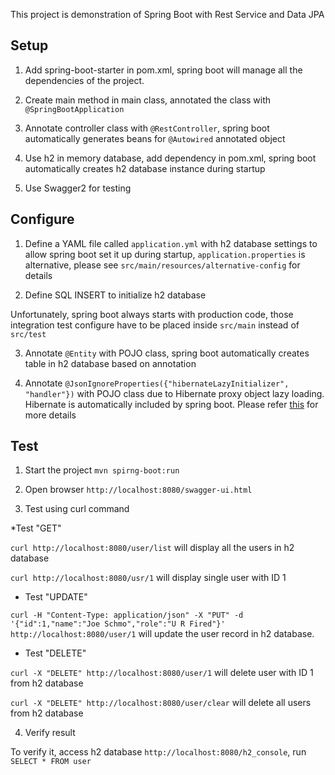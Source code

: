 This project is demonstration of Spring Boot with Rest Service and Data JPA  



## Setup

1. Add spring-boot-starter in pom.xml, spring boot will manage all the dependencies of the project.

2. Create main method in main class, annotated the class with `@SpringBootApplication`

3. Annotate controller class with `@RestController`, spring boot automatically generates beans for `@Autowired` annotated object

4. Use h2 in memory database, add dependency in pom.xml, spring boot automatically creates h2 database instance during startup

5. Use Swagger2 for testing


## Configure

1. Define a YAML file called `application.yml` with h2 database settings to allow spring boot set it up during startup, `application.properties` is alternative, please see `src/main/resources/alternative-config` for details

2. Define SQL INSERT to initialize h2 database  

Unfortunately, spring boot always starts with production code, those integration test configure have to be placed inside `src/main` instead of `src/test`

3. Annotate `@Entity` with POJO class, spring boot automatically creates table in h2 database based on annotation

4. Annotate `@JsonIgnoreProperties({"hibernateLazyInitializer", "handler"})` with POJO class due to Hibernate proxy object lazy loading. Hibernate is automatically included by spring boot. Please refer [this](https://stackoverflow.com/questions/24994440/no-serializer-found-for-class-org-hibernate-proxy-pojo-javassist-javassist) for more details



## Test

1. Start the project `mvn spirng-boot:run`

2. Open browser `http://localhost:8080/swagger-ui.html`

3. Test using curl command

*Test "GET"

`curl http://localhost:8080/user/list` will display all the users in h2 database

`curl http://localhost:8080/usr/1` will display single user with ID 1

* Test "UPDATE"

`curl -H "Content-Type: application/json" -X "PUT" -d '{"id":1,"name":"Joe Schmo","role":"U R Fired"}' http://localhost:8080/user/1` will update the user record in h2 database.

* Test "DELETE"

`curl -X "DELETE" http://localhost:8080/user/1` will delete user with ID 1 from h2 database

`curl -X "DELETE" http://localhost:8080/user/clear` will delete all users from h2 database

4. Verify result

To verify it, access h2 database `http://localhost:8080/h2_console`, run `SELECT * FROM user`
